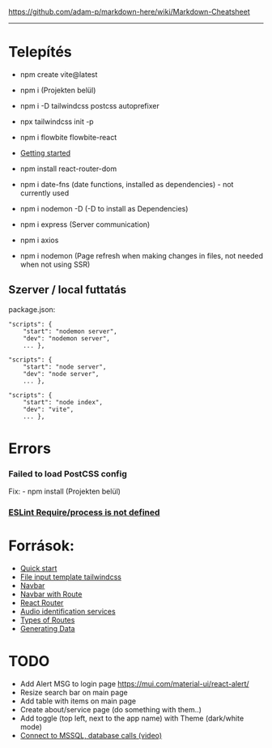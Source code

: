 https://github.com/adam-p/markdown-here/wiki/Markdown-Cheatsheet
___
# Telepítés
- npm create vite@latest
- npm i (Projekten belül)

- npm i -D tailwindcss postcss autoprefixer
- npx tailwindcss init -p

- npm i flowbite flowbite-react
- [Getting started](https://flowbite.com/docs/getting-started/react/)

- npm install react-router-dom
- npm i date-fns  (date functions, installed as dependencies) - not currently used
- npm i nodemon -D (-D to install as Dependencies)
- npm i express (Server communication)
- npm i axios
- npm i nodemon (Page refresh when making changes in files, not needed when not using SSR)

## Szerver / local futtatás
package.json:
```
"scripts": {
    "start": "nodemon server",
    "dev": "nodemon server",
    ... },
```
```
"scripts": {
    "start": "node server",
    "dev": "node server",
    ... },
```
```
"scripts": {
    "start": "node index",
    "dev": "vite",
    ... },
```

# Errors

### Failed to load PostCSS config

Fix:  - npm install (Projekten belül)

### [ESLint Require/process is not defined](https://stackoverflow.com/questions/50894000/eslint-process-is-not-defined)

# Források:
- [Quick start](https://react.dev/learn)
- [File input template tailwindcss](https://flowbite.com/docs/forms/file-input/)
- [Navbar](https://flowbite.com/docs/components/navbar/)
- [Navbar with Route](https://github.com/CodeCompleteYT/react-navbar)
- [React Router](https://www.w3schools.com/react/react_router.asp)
- [Audio identification services](https://acoustid.biz/)
- [Types of Routes](https://www.geeksforgeeks.org/reactjs-types-of-routers/)
- [Generating Data](https://www.mockaroo.com/)

# TODO
- Add Alert MSG to login page https://mui.com/material-ui/react-alert/
- Resize search bar on main page
- Add table with items on main page
- Create about/service page (do something with them..)
- Add toggle (top left, next to the app name) with Theme (dark/white mode)
- [Connect to MSSQL, database calls (video)](https://www.youtube.com/watch?v=Uh2JCSUjA_E&t=4s)
